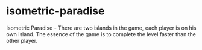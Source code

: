 # isometric-paradise
Isometric Paradise - There are two islands in the game, each player is on his own island. The essence of the game is to complete the level faster than the other player.
